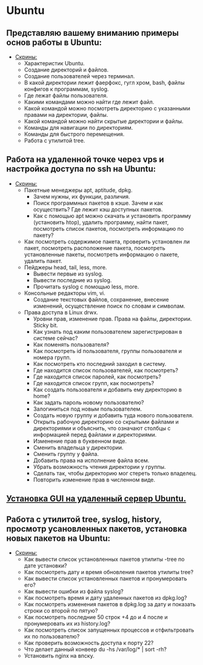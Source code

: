 # Ubuntu

## Представляю вашему вниманию примеры основ работы в Ubuntu:

- [Скрины:](https://drive.google.com/drive/folders/1kzl_v-q5nlmmOmCloDnSzyjdhdjDJ1Vr?usp=drive_link)
  - Характеристик Ubuntu.
  - Создание директорий и файлов.
  - Создание пользователей через терминал.
  - В какой директории лежит фаерфокс, гугл хром, bash, файлы конфигов к программам, syslog.
  - Где лежат файлы пользователя.
  - Какими командами можно найти где лежит файл.
  - Какой командой можно посмотреть директорию с указанными правами на директории, файлы.
  - Какой командой можно найти скрытые директории и файлы.
  - Команды для навигации по директориям.
  - Команды для быстрого перемещения.
  - Работа с утилитой tree.

## Работа на удаленной точке через vps и настройка доступа по ssh на Ubuntu:

- [Скрины:](https://drive.google.com/drive/folders/1scVfNaWXWH70igQpb-RtbgJg7FVRmdc3?usp=sharing)
  - Пакетные менеджеры apt, aptitude, dpkg.
    - Зачем нужны, их функции, различия.
    - Поиск программных пакетов в кэше. Зачем и как осуществить? Где лежит кэш доступных пакетов.
    - Как с помощью apt можно скачать и установить программу (установить htop), удалить программу, найти пакет, посмотреть список пакетов, посмотреть информацию по пакету?
  - Как посмотреть содержимое пакета, проверить установлен ли пакет, посмотреть расположение пакета, посмотреть установленные пакеты, посмотреть информацию о пакете, удалить пакет.
  - Пейджеры heаd, tail, less, more.
    - Вывести первые из syslog.
    - Вывести последние из syslog.
    - Прочитать syslog с помощью less, more.
  - Консольные редакторы vim, vi.
    - Создание текстовых файлов, сохранение, внесение изменений, осуществление поиск по словам и символам.
  - Права доступа в Linux drwx.
    - Уровни прав, изменение прав. Права на файлы, директории. Sticky bit.
    - Как узнать под каким пользователем зарегистрирован в системе сейчас?
    - Как поменять пользователя?
    - Как посмотреть id пользователя, группы пользователя и номера групп.
    - Как посмотреть кто последний заходил в систему.
    - Где находится список пользователей, как посмотреть?
    - Где находится список паролей, как посмотреть?
    - Где находится список групп, как посмотреть?
    - Как создать пользователя и добавить ему директорию в home?
    - Как задать пароль новому пользователю?
    - Залогиниться под новым пользователем.
    - Создать новую группу и добавить туда нового пользователя.
    - Открыть рабочую директорию со скрытыми файлами и директориями и объяснить, что означают столбцы с информацией перед файлами и директориями.
    - Изменение прав в буквенном виде.
    - Сменить владельца у директории.
    - Сменить группу у файла.
    - Добавить права на исполнение файла всем.
    - Убрать возможность чтения директории у группы.
    - Сделать так, чтобы директорию мог стереть только владелец.
    - Повторить изменение прав в численном виде.

## [Установка GUI на удаленный сервер Ubuntu.](https://drive.google.com/drive/folders/18UJ5AJkO6r4Z6qR4ApnuV2zq4U9NfTdS?usp=sharing)

## Работа с утилитой tree, syslog, history, просмотр усановленных пакетов, установка новых пакетов на Ubuntu:

- [Скрины:](https://drive.google.com/drive/folders/198K2xSjQVCVpndGR5eCa8_GkDosRf7Py?usp=sharing)
  - Как вывести список установленных пакетов утилиты -tree по дате установки?
  - Как посмотреть дату и время обновления пакетов утилиты tree?
  - Как вывести список установленных пакетов и пронумеровать его?
  - Как вывести ошибки из файла syslog?
  - Как посмотреть время и дату удаленных пакетов из dpkg.log?
  - Как посмотреть изменения пакетов в dpkg.log за дату и показать строки со второй по пятую?
  - Как посмотреть последние 50 строк +4 до и 4 после и пронумеровать их из history.log?
  - Как посмотреть список запущенных процессов и отфильтровать их по пользователю?
  - Как проверить возможность доступа к порту 22?
  - Что делает данный конвеер du -hs /var/log/\* | sort -rh?
  - Установить nginx на впску. 
